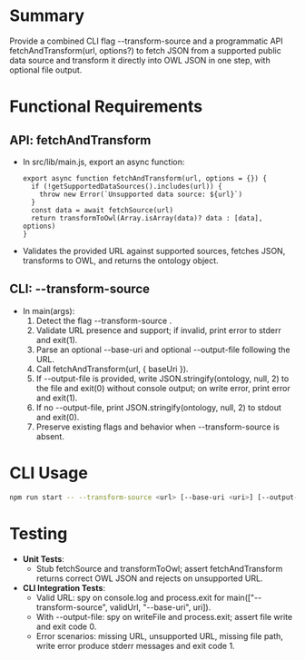 # Summary
Provide a combined CLI flag --transform-source and a programmatic API fetchAndTransform(url, options?) to fetch JSON from a supported public data source and transform it directly into OWL JSON in one step, with optional file output.

# Functional Requirements

## API: fetchAndTransform
- In src/lib/main.js, export an async function:

      export async function fetchAndTransform(url, options = {}) {
        if (!getSupportedDataSources().includes(url)) {
          throw new Error(`Unsupported data source: ${url}`)
        }
        const data = await fetchSource(url)
        return transformToOwl(Array.isArray(data)? data : [data], options)
      }

- Validates the provided URL against supported sources, fetches JSON, transforms to OWL, and returns the ontology object.

## CLI: --transform-source
- In main(args):
  1. Detect the flag --transform-source <url>.
  2. Validate URL presence and support; if invalid, print error to stderr and exit(1).
  3. Parse an optional --base-uri <uri> and optional --output-file <path> following the URL.
  4. Call fetchAndTransform(url, { baseUri }).
  5. If --output-file is provided, write JSON.stringify(ontology, null, 2) to the file and exit(0) without console output; on write error, print error and exit(1).
  6. If no --output-file, print JSON.stringify(ontology, null, 2) to stdout and exit(0).
  7. Preserve existing flags and behavior when --transform-source is absent.

# CLI Usage

```bash
npm run start -- --transform-source <url> [--base-uri <uri>] [--output-file <path>]
```

# Testing

- **Unit Tests**:
  - Stub fetchSource and transformToOwl; assert fetchAndTransform returns correct OWL JSON and rejects on unsupported URL.
- **CLI Integration Tests**:
  - Valid URL: spy on console.log and process.exit for main(["--transform-source", validUrl, "--base-uri", uri]).
  - With --output-file: spy on writeFile and process.exit; assert file write and exit code 0.
  - Error scenarios: missing URL, unsupported URL, missing file path, write error produce stderr messages and exit code 1.
